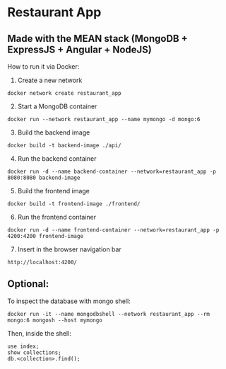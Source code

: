 # Restaurant App

Made with the MEAN stack (MongoDB + ExpressJS + Angular + NodeJS)
---

How to run it via Docker:

1. Create a new network

```
docker network create restaurant_app
```

2. Start a MongoDB container 

```
docker run --network restaurant_app --name mymongo -d mongo:6
```

3. Build the backend image

```
docker build -t backend-image ./api/
```

4. Run the backend container

```
docker run -d --name backend-container --network=restaurant_app -p 8080:8080 backend-image
```

5. Build the frontend image

```
docker build -t frontend-image ./frontend/
```

6. Run the frontend container

```
docker run -d --name frontend-container --network=restaurant_app -p 4200:4200 frontend-image
```

7. Insert in the browser navigation bar

```
http://localhost:4200/
```


Optional:
---

To inspect the database with mongo shell:

```
docker run -it --name mongodbshell --network restaurant_app --rm mongo:6 mongosh --host mymongo
```

Then, inside the shell:

```
use index;
show collections;
db.<collection>.find();
```